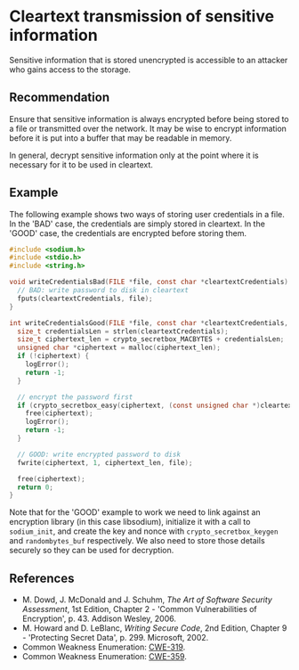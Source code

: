 # Cleartext transmission of sensitive information
Sensitive information that is stored unencrypted is accessible to an attacker who gains access to the storage.


## Recommendation
Ensure that sensitive information is always encrypted before being stored to a file or transmitted over the network. It may be wise to encrypt information before it is put into a buffer that may be readable in memory.

In general, decrypt sensitive information only at the point where it is necessary for it to be used in cleartext.


## Example
The following example shows two ways of storing user credentials in a file. In the 'BAD' case, the credentials are simply stored in cleartext. In the 'GOOD' case, the credentials are encrypted before storing them.


```c
#include <sodium.h>
#include <stdio.h>
#include <string.h>

void writeCredentialsBad(FILE *file, const char *cleartextCredentials) {
  // BAD: write password to disk in cleartext
  fputs(cleartextCredentials, file);
}

int writeCredentialsGood(FILE *file, const char *cleartextCredentials, const unsigned char *key, const unsigned char *nonce) {
  size_t credentialsLen = strlen(cleartextCredentials);
  size_t ciphertext_len = crypto_secretbox_MACBYTES + credentialsLen;
  unsigned char *ciphertext = malloc(ciphertext_len);
  if (!ciphertext) {
    logError();
    return -1;
  }

  // encrypt the password first
  if (crypto_secretbox_easy(ciphertext, (const unsigned char *)cleartextCredentials, credentialsLen, nonce, key) != 0) {
    free(ciphertext);
    logError();
    return -1;
  }

  // GOOD: write encrypted password to disk
  fwrite(ciphertext, 1, ciphertext_len, file);

  free(ciphertext);
  return 0;
}

```
Note that for the 'GOOD' example to work we need to link against an encryption library (in this case libsodium), initialize it with a call to `sodium_init`, and create the key and nonce with `crypto_secretbox_keygen` and `randombytes_buf` respectively. We also need to store those details securely so they can be used for decryption.


## References
* M. Dowd, J. McDonald and J. Schuhm, *The Art of Software Security Assessment*, 1st Edition, Chapter 2 - 'Common Vulnerabilities of Encryption', p. 43. Addison Wesley, 2006.
* M. Howard and D. LeBlanc, *Writing Secure Code*, 2nd Edition, Chapter 9 - 'Protecting Secret Data', p. 299. Microsoft, 2002.
* Common Weakness Enumeration: [CWE-319](https://cwe.mitre.org/data/definitions/319.html).
* Common Weakness Enumeration: [CWE-359](https://cwe.mitre.org/data/definitions/359.html).
